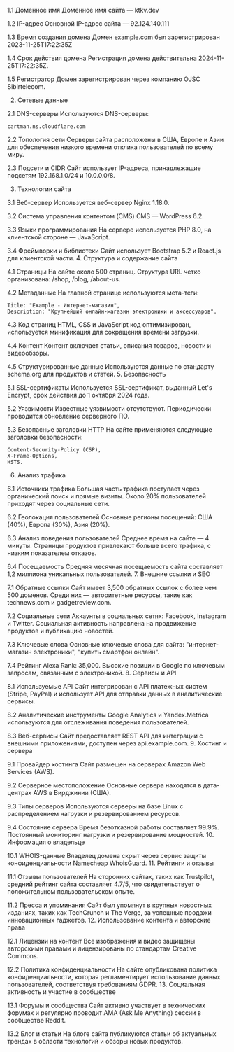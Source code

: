 1.1 Доменное имя
Доменное имя сайта — ktkv.dev

1.2 IP-адрес
Основной IP-адрес сайта — 92.124.140.111 

1.3 Время создания домена
Домен example.com был зарегистрирован 2023-11-25T17:22:35Z

1.4 Срок действия домена
Регистрация домена действительна 2024-11-25T17:22:35Z.

1.5 Регистратор
Домен зарегистрирован через компанию OJSC Sibirtelecom. 

2. Сетевые данные

2.1 DNS-серверы
Используются DNS-серверы:

`cartman.ns.cloudflare.com` 

2.2 Топология сети
Серверы сайта расположены в США, Европе и Азии для обеспечения низкого времени отклика пользователей по всему миру.

2.3 Подсети и CIDR
Сайт использует IP-адреса, принадлежащие подсетям 192.168.1.0/24 и 10.0.0.0/8. 

3. Технологии сайта

3.1 Веб-сервер
Используется веб-сервер Nginx 1.18.0.

3.2 Система управления контентом (CMS)
CMS — WordPress 6.2.

3.3 Языки программирования
На сервере используется PHP 8.0, на клиентской стороне — JavaScript.

3.4 Фреймворки и библиотеки
Сайт использует Bootstrap 5.2 и React.js для клиентской части. 4. Структура и содержание сайта

4.1 Страницы
На сайте около 500 страниц. Структура URL четко организована: /shop, /blog, /about-us.

4.2 Метаданные
На главной странице используются мета-теги:

```
Title: "Example - Интернет-магазин",
Description: "Крупнейший онлайн-магазин электроники и аксессуаров".
```

4.3 Код страниц
HTML, CSS и JavaScript код оптимизирован, используется минификация для сокращения времени загрузки.

4.4 Контент
Контент включает статьи, описания товаров, новости и видеообзоры.

4.5 Структурированные данные
Используются данные по стандарту schema.org для продуктов и статей. 5. Безопасность

5.1 SSL-сертификаты
Используется SSL-сертификат, выданный Let's Encrypt, срок действия до 1 октября 2024 года.

5.2 Уязвимости
Известные уязвимости отсутствуют. Периодически проводится обновление серверного ПО.

5.3 Безопасные заголовки HTTP
На сайте применяются следующие заголовки безопасности:

```
Content-Security-Policy (CSP),
X-Frame-Options,
HSTS.
```

6. Анализ трафика

6.1 Источники трафика
Большая часть трафика поступает через органический поиск и прямые визиты. Около 20% пользователей приходят через социальные сети.

6.2 Геолокация пользователей
Основные регионы посещений: США (40%), Европа (30%), Азия (20%).

6.3 Анализ поведения пользователей
Среднее время на сайте — 4 минуты. Страницы продуктов привлекают больше всего трафика, с низким показателем отказов.

6.4 Посещаемость
Средняя месячная посещаемость сайта составляет 1,2 миллиона уникальных пользователей. 7. Внешние ссылки и SEO

7.1 Обратные ссылки
Сайт имеет 3,500 обратных ссылок с более чем 500 доменов. Среди них — авторитетные ресурсы, такие как technews.com и gadgetreview.com.

7.2 Социальные сети
Аккаунты в социальных сетях: Facebook, Instagram и Twitter. Социальная активность направлена на продвижение продуктов и публикацию новостей.

7.3 Ключевые слова
Основные ключевые слова для сайта: "интернет-магазин электроники", "купить смартфон онлайн".

7.4 Рейтинг
Alexa Rank: 35,000. Высокие позиции в Google по ключевым запросам, связанным с электроникой. 8. Сервисы и API

8.1 Используемые API
Сайт интегрирован с API платежных систем (Stripe, PayPal) и использует API для отправки данных в аналитические сервисы.

8.2 Аналитические инструменты
Google Analytics и Yandex.Metrica используются для отслеживания поведения пользователей.

8.3 Веб-сервисы
Сайт предоставляет REST API для интеграции с внешними приложениями, доступен через api.example.com. 9. Хостинг и сервера

9.1 Провайдер хостинга
Сайт размещен на серверах Amazon Web Services (AWS).

9.2 Серверное местоположение
Основные сервера находятся в дата-центрах AWS в Вирджинии (США).

9.3 Типы серверов
Используются серверы на базе Linux с распределением нагрузки и резервированием ресурсов.

9.4 Состояние сервера
Время безотказной работы составляет 99.9%. Постоянный мониторинг нагрузки и резервирование мощностей. 10. Информация о владельце

10.1 WHOIS-данные
Владелец домена скрыт через сервис защиты конфиденциальности Namecheap WhoisGuard. 11. Рейтинги и отзывы

11.1 Отзывы пользователей
На сторонних сайтах, таких как Trustpilot, средний рейтинг сайта составляет 4.7/5, что свидетельствует о положительном пользовательском опыте.

11.2 Пресса и упоминания
Сайт был упомянут в крупных новостных изданиях, таких как TechCrunch и The Verge, за успешные продажи инновационных гаджетов. 12. Использование контента и авторские права

12.1 Лицензии на контент
Все изображения и видео защищены авторскими правами и лицензированы по стандартам Creative Commons.

12.2 Политика конфиденциальности
На сайте опубликована политика конфиденциальности, которая регламентирует использование данных пользователей, соответствуя требованиям GDPR. 13. Социальная активность и участие в сообществе

13.1 Форумы и сообщества
Сайт активно участвует в технических форумах и регулярно проводит AMA (Ask Me Anything) сессии в сообществе Reddit.

13.2 Блог и статьи
На блоге сайта публикуются статьи об актуальных трендах в области технологий и обзоры новых продуктов.
